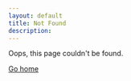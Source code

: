 ```yaml
---
layout: default
title: Not Found
description:
---
```


Oops, this page couldn't be found.

[Go home](/)
